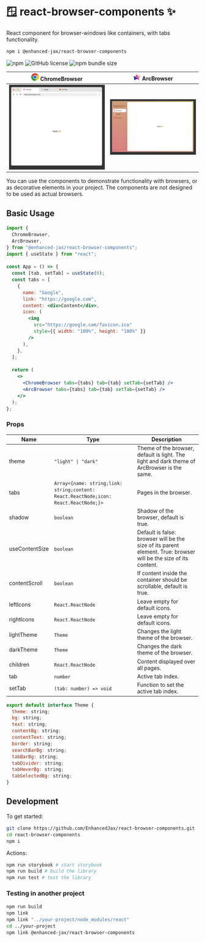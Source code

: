 # 🪟 react-browser-components ✨

React component for browser-windows like containers, with tabs functionality.

```bash
npm i @enhanced-jax/react-browser-components
```

![npm](https://img.shields.io/npm/v/@enhanced-jax/react-browser-components)
![GitHub license](https://img.shields.io/github/license/EnhancedJax/react-browser-components)
![npm bundle size](https://img.shields.io/bundlephobia/min/@enhanced-jax/react-browser-components)

| ![](./images/chrome.png) ChromeBrowser | ![](./images/arc.png) ArcBrowser |
| :------------------------------------: | :------------------------------: |
|        ![](./images/chrome.jpg)        |      ![](./images/arc.jpg)       |

You can use the components to demonstrate functionality with browsers, or as decorative elements in your project. The components are not designed to be used as actual browsers.

## Basic Usage

```jsx
import {
  ChromeBrowser,
  ArcBrowser,
} from "@enhanced-jax/react-browser-components";
import { useState } from "react";

const App = () => {
  const [tab, setTab] = useState(0);
  const tabs = [
    {
      name: "Google",
      link: "https://google.com",
      content: <div>Content</div>,
      icon: (
        <img
          src="https://google.com/favicon.ico"
          style={{ width: "100%", height: "100%" }}
        />
      ),
    },
  ];

  return (
    <>
      <ChromeBrowser tabs={tabs} tab={tab} setTab={setTab} />
      <ArcBrowser tabs={tabs} tab={tab} setTab={setTab} />
    </>
  );
};
```

### Props

| Name           | Type                                                                                 | Description                                                                                                      |
| -------------- | ------------------------------------------------------------------------------------ | ---------------------------------------------------------------------------------------------------------------- |
| theme          | `"light" \| "dark"`                                                                  | Theme of the browser, default is light. The light and dark theme of ArcBrowser is the same.                      |
| tabs           | `Array<{name: string;link: string;content: React.ReactNode;icon: React.ReactNode;}>` | Pages in the browser.                                                                                            |
| shadow         | `boolean`                                                                            | Shadow of the browser, default is true.                                                                          |
| useContentSize | `boolean`                                                                            | Default is false: browser will be the size of its parent element. True: browser will be the size of its content. |
| contentScroll  | `boolean`                                                                            | If content inside the container should be scrollable, default is true.                                           |
| leftIcons      | `React.ReactNode`                                                                    | Leave empty for default icons.                                                                                   |
| rightIcons     | `React.ReactNode`                                                                    | Leave empty for default icons.                                                                                   |
| lightTheme     | `Theme`                                                                              | Changes the light theme of the browser.                                                                          |
| darkTheme      | `Theme`                                                                              | Changes the dark theme of the browser.                                                                           |
| children       | `React.ReactNode`                                                                    | Content displayed over all pages.                                                                                |
| tab            | `number`                                                                             | Active tab index.                                                                                                |
| setTab         | `(tab: number) => void`                                                              | Function to set the active tab index.                                                                            |

```js
export default interface Theme {
  theme: string;
  bg: string;
  text: string;
  contentBg: string;
  contentText: string;
  border: string;
  searchBarBg: string;
  tabBarBg: string;
  tabDivider: string;
  tabHoverBg: string;
  tabSelectedBg: string;
}
```

## Development

To get started:

```bash
git clone https://github.com/EnhancedJax/react-browser-components.git
cd react-browser-components
npm i
```

Actions:

```bash
npm run storybook # start storybook
npm run build # build the library
npm run test # test the library
```

### Testing in another project

```bash
npm run build
npm link
npm link "../your-project/node_modules/react"
cd ../your-project
npm link @enhanced-jax/react-browser-components
```
